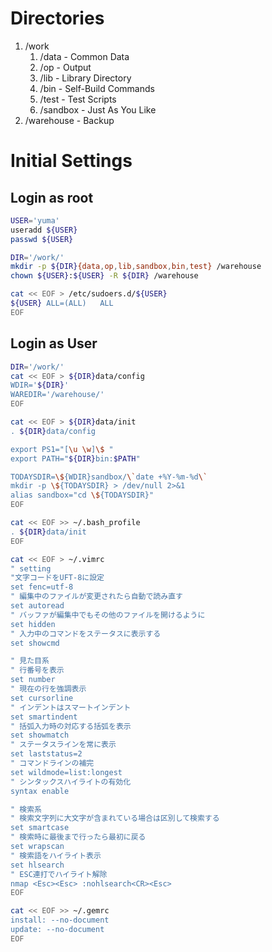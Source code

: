 # Directories

1. /work
    1. /data - Common Data
    1. /op - Output
    1. /lib - Library Directory
    1. /bin - Self-Build Commands
    1. /test - Test Scripts
    1. /sandbox - Just As You Like
1. /warehouse - Backup

# Initial Settings

## Login as root

```sh
USER='yuma'
useradd ${USER}
passwd ${USER}
```

```sh
DIR='/work/'
mkdir -p ${DIR}{data,op,lib,sandbox,bin,test} /warehouse
chown ${USER}:${USER} -R ${DIR} /warehouse

cat << EOF > /etc/sudoers.d/${USER}
${USER} ALL=(ALL)   ALL
EOF
```

## Login as User

```sh
DIR='/work/'
cat << EOF > ${DIR}data/config
WDIR='${DIR}'
WAREDIR='/warehouse/'
EOF

cat << EOF > ${DIR}data/init
. ${DIR}data/config

export PS1="[\u \w]\$ "
export PATH="${DIR}bin:$PATH"

TODAYSDIR=\${WDIR}sandbox/\`date +%Y-%m-%d\`
mkdir -p \${TODAYSDIR} > /dev/null 2>&1
alias sandbox="cd \${TODAYSDIR}"
EOF

cat << EOF >> ~/.bash_profile
. ${DIR}data/init
EOF

cat << EOF > ~/.vimrc
" setting
"文字コードをUFT-8に設定
set fenc=utf-8
" 編集中のファイルが変更されたら自動で読み直す
set autoread
" バッファが編集中でもその他のファイルを開けるように
set hidden
" 入力中のコマンドをステータスに表示する
set showcmd

" 見た目系
" 行番号を表示
set number
" 現在の行を強調表示
set cursorline
" インデントはスマートインデント
set smartindent
" 括弧入力時の対応する括弧を表示
set showmatch
" ステータスラインを常に表示
set laststatus=2
" コマンドラインの補完
set wildmode=list:longest
" シンタックスハイライトの有効化
syntax enable

" 検索系
" 検索文字列に大文字が含まれている場合は区別して検索する
set smartcase
" 検索時に最後まで行ったら最初に戻る
set wrapscan
" 検索語をハイライト表示
set hlsearch
" ESC連打でハイライト解除
nmap <Esc><Esc> :nohlsearch<CR><Esc>
EOF

cat << EOF >> ~/.gemrc 
install: --no-document
update: --no-document
EOF

```

